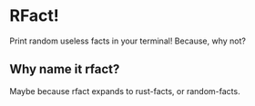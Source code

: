 # RFact!

Print random useless facts in your terminal! Because, why not?

## Why name it rfact?

Maybe because rfact expands to rust-facts, or random-facts.
